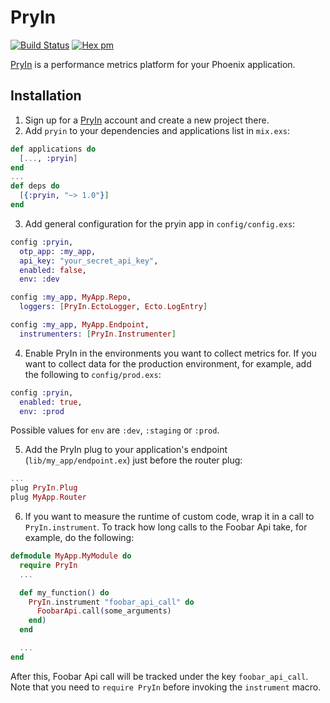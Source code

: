 # PryIn

[![Build Status](https://travis-ci.org/pryin-io/pryin.svg?branch=master)](https://travis-ci.org/pryin-io/pryin)
[![Hex pm](http://img.shields.io/hexpm/v/pryin.svg?style=flat)](https://hex.pm/packages/pryin)

[PryIn](https://pryin.io) is a performance metrics platform for your Phoenix application.

## Installation

  1. Sign up for a [PryIn](https://pryin.io) account and create a new project there.
  2. Add `pryin` to your dependencies and applications list in `mix.exs`:

```elixir
def applications do
  [..., :pryin]
end
...
def deps do
  [{:pryin, "~> 1.0"}]
end
```

  3. Add general configuration for the pryin app in `config/config.exs`:

```elixir
config :pryin,
  otp_app: :my_app,
  api_key: "your_secret_api_key",
  enabled: false,
  env: :dev

config :my_app, MyApp.Repo,
  loggers: [PryIn.EctoLogger, Ecto.LogEntry]

config :my_app, MyApp.Endpoint,
  instrumenters: [PryIn.Instrumenter]
```


  4. Enable PryIn in the environments you want to collect metrics for.
    If you want to collect data for the production environment, for example,
    add the following to `config/prod.exs`:

```elixir
config :pryin,
  enabled: true,
  env: :prod
```

  Possible values for `env` are `:dev`, `:staging` or `:prod`.

  5. Add the PryIn plug to your application's endpoint (`lib/my_app/endpoint.ex`) just before the router plug:

```elixir
...
plug PryIn.Plug
plug MyApp.Router
```

  6. If you want to measure the runtime of custom code, wrap it in a call to `PryIn.instrument`.
    To track how long calls to the Foobar Api take, for example, do the following:

```elixir
defmodule MyApp.MyModule do
  require PryIn
  ...

  def my_function() do
    PryIn.instrument "foobar_api_call" do
      FoobarApi.call(some_arguments)
    end)
  end

  ...
end
```

  After this, Foobar Api call will be tracked under the key `foobar_api_call`.
  Note that you need to `require PryIn` before invoking the `instrument` macro.
